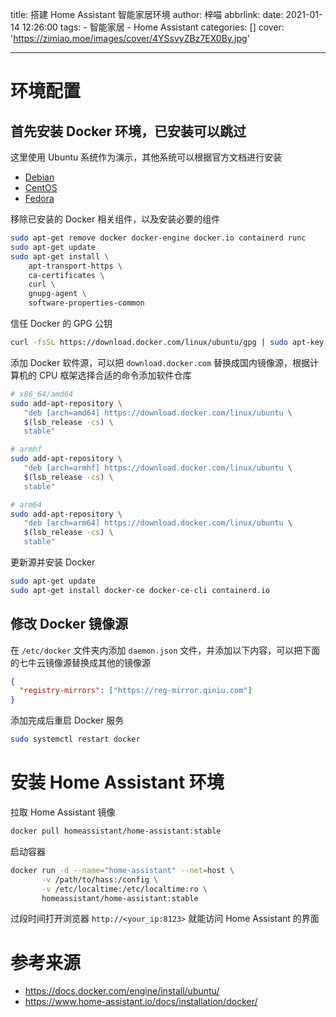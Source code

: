 title: 搭建 Home Assistant 智能家居环境
author: 梓喵
abbrlink: 
date: 2021-01-14 12:26:00
tags:
    - 智能家居
    - Home Assistant
categories: []
cover: 'https://zimiao.moe/images/cover/4YSsvyZBz7EX0By.jpg'

---

# 环境配置

## 首先安装 Docker 环境，已安装可以跳过

这里使用 Ubuntu 系统作为演示，其他系统可以根据官方文档进行安装

- [Debian](https://docs.docker.com/engine/install/debian/)
- [CentOS](https://docs.docker.com/engine/install/centos/)
- [Fedora](https://docs.docker.com/engine/install/fedora/)

移除已安装的 Docker 相关组件，以及安装必要的组件

```bash
sudo apt-get remove docker docker-engine docker.io containerd runc
sudo apt-get update
sudo apt-get install \
    apt-transport-https \
    ca-certificates \
    curl \
    gnupg-agent \
    software-properties-common
```

信任 Docker 的 GPG 公钥

```bash
curl -fsSL https://download.docker.com/linux/ubuntu/gpg | sudo apt-key add -
```

添加 Docker 软件源，可以把 `download.docker.com` 替换成国内镜像源，根据计算机的 CPU 框架选择合适的命令添加软件仓库

```bash
# x86_64/amd64
sudo add-apt-repository \
   "deb [arch=amd64] https://download.docker.com/linux/ubuntu \
   $(lsb_release -cs) \
   stable"

# armhf
sudo add-apt-repository \
   "deb [arch=armhf] https://download.docker.com/linux/ubuntu \
   $(lsb_release -cs) \
   stable"

# arm64
sudo add-apt-repository \
   "deb [arch=arm64] https://download.docker.com/linux/ubuntu \
   $(lsb_release -cs) \
   stable"
```

更新源并安装 Docker

```bash
sudo apt-get update
sudo apt-get install docker-ce docker-ce-cli containerd.io
```

## 修改 Docker 镜像源

在 `/etc/docker` 文件夹内添加 `daemon.json` 文件，并添加以下内容，可以把下面的七牛云镜像源替换成其他的镜像源

```json
{
  "registry-mirrors": ["https://reg-mirror.qiniu.com"]
}
```

添加完成后重启 Docker 服务

```bash
sudo systemctl restart docker
```

# 安装 Home Assistant 环境

拉取 Home Assistant 镜像

```bash
docker pull homeassistant/home-assistant:stable
```

启动容器

```bash
docker run -d --name="home-assistant" --net=host \
       -v /path/to/hass:/config \
       -v /etc/localtime:/etc/localtime:ro \
       homeassistant/home-assistant:stable
```

过段时间打开浏览器 `http://<your_ip:8123>` 就能访问 Home Assistant 的界面

# 参考来源

- <https://docs.docker.com/engine/install/ubuntu/>
- <https://www.home-assistant.io/docs/installation/docker/>

